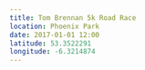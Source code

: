 ```yaml
---
title: Tom Brennan 5k Road Race
location: Phoenix Park
date: 2017-01-01 12:00
latitude: 53.3522291
longitude: -6.3214874
---
```

